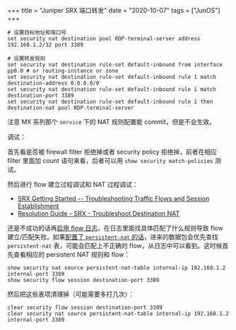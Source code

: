 +++
title = "Juniper SRX 端口转发"
date = "2020-10-07"
tags = ["JunOS"]
+++

```
# 设置目标地址和端口号
set security nat destination pool RDP-terminal-server address 192.168.1.2/32 port 3389

# 设置转发规则
set security nat destination rule-set default-inbound from interface pp0.0 # or routing-instance or zone
set security nat destination rule-set default-inbound rule 1 match destination-address 0.0.0.0/0
set security nat destination rule-set default-inbound rule 1 match destination-port 3389
set security nat destination rule-set default-inbound rule 1 then destination-nat pool RDP-terminal-server
```

注意 MX 系列那个 `service` 下的 NAT 规则配置能 commit，但是不会生效。

调试：

首先看是否被 firewall filter 拒绝掉或者 security policy 拒绝掉，前者在相应 filter 里面加 count 语句来看，后者可以用 `show security match-policies` 测试。

然后进行 flow 建立过程调试和 NAT 过程调试：

* [SRX Getting Started -- Troubleshooting Traffic Flows and Session Establishment](https://kb.juniper.net/InfoCenter/index?page=content&id=kb16110)
* [Resolution Guide – SRX - Troubleshoot Destination NAT](https://kb.juniper.net/InfoCenter/index?page=content&id=KB21839&actp=METADATA)

还是不成功的话再[启用 flow 日志](https://kb.juniper.net/InfoCenter/index?page=content&id=KB21757&actp=METADATA)，在日志里面找具体匹配了什么规则导致 flow 建立/匹配失败。如果[配置了 `persistent-nat` 的话](https://www.blackhole-networks.com/SRXNAT/snat_persist.html)，进来的数据包会优先查找 `persistent-nat` 表，可能会匹配上不正确的 flow，从日志中可以看到。这时候首先查看相应的 persistent NAT 规则和 flow：

```
show security nat source persistent-nat-table internal-ip 192.168.1.2 internal-port 3389
show security flow session destination-port 3389
```

然后把这些表项清理掉（可能需要多打几次）：

```
clear security flow session destination-port 3389
clear security nat source persistent-nat-table internal-ip 192.168.1.2 internal-port 3389
```
